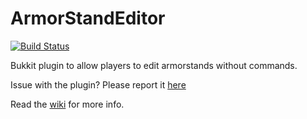 # ArmorStandEditor
[![Build Status](https://travis-ci.org/Wolfst0rm/ArmorStandEditor.svg?branch=master)](https://travis-ci.org/Wolfst0rm/ArmorStandEditor)

Bukkit plugin to allow players to edit armorstands without commands.

Issue with the plugin? Please report it [here](https://github.com/Wolfst0rm/ArmorStandEditor-Issues)

Read the [wiki](https://github.com/RypoFalem/ArmorStandEditor/wiki) for more info.
